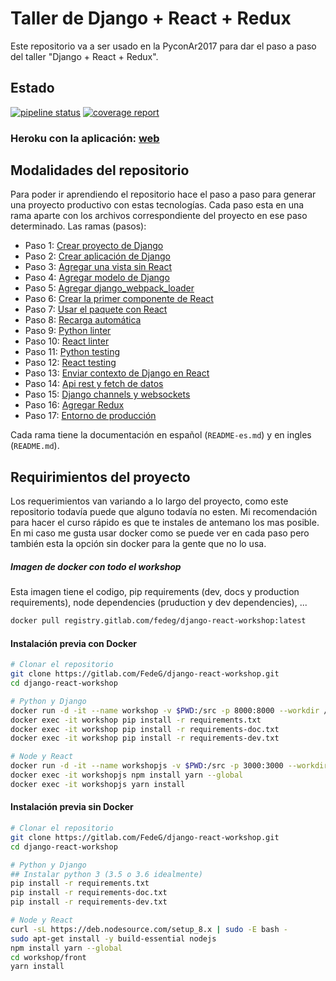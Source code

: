 # Taller de Django + React + Redux
Este repositorio va a ser usado en la PyconAr2017 para dar el paso a paso del taller
"Django + React + Redux".

## Estado
[![pipeline status](https://gitlab.com/FedeG/django-react-workshop/badges/master/pipeline.svg)](https://gitlab.com/FedeG/django-react-workshop/commits/master) [![coverage report](https://gitlab.com/FedeG/django-react-workshop/badges/master/coverage.svg)](https://gitlab.com/FedeG/django-react-workshop/commits/master)

### Heroku con la aplicación: [web](https://django-react-workshop.herokuapp.com)

## Modalidades del repositorio
Para poder ir aprendiendo el repositorio hace el paso a paso para generar una
proyecto productivo con estas tecnologías.
Cada paso esta en una rama aparte con los archivos correspondiente del proyecto
en ese paso determinado.
Las ramas (pasos):
- Paso 1: [Crear proyecto de Django](https://gitlab.com/FedeG/django-react-workshop/tree/step1_create_project)
- Paso 2: [Crear aplicación de Django](https://gitlab.com/FedeG/django-react-workshop/tree/step2_create_django_app)
- Paso 3: [Agregar una vista sin React](https://gitlab.com/FedeG/django-react-workshop/tree/step3_add_non_react_views)
- Paso 4: [Agregar modelo de Django](https://gitlab.com/FedeG/django-react-workshop/tree/step4_add_django_models)
- Paso 5: [Agregar django_webpack_loader](https://gitlab.com/FedeG/django-react-workshop/tree/step5_add_django_webpack_loader)
- Paso 6: [Crear la primer componente de React](https://gitlab.com/FedeG/django-react-workshop/tree/step6_create_first_react_component)
- Paso 7: [Usar el paquete con React](https://gitlab.com/FedeG/django-react-workshop/tree/step7_use_the_bundle)
- Paso 8: [Recarga automática](https://gitlab.com/FedeG/django-react-workshop/tree/step8_hot_reloading)
- Paso 9: [Python linter](https://gitlab.com/FedeG/django-react-workshop/tree/step9_python_linter)
- Paso 10: [React linter](https://gitlab.com/FedeG/django-react-workshop/tree/step10_react_linter)
- Paso 11: [Python testing](https://gitlab.com/FedeG/django-react-workshop/tree/step11_python_testing)
- Paso 12: [React testing](https://gitlab.com/FedeG/django-react-workshop/tree/step12_react_testing)
- Paso 13: [Enviar contexto de Django en React](https://gitlab.com/FedeG/django-react-workshop/tree/step13_django_context_in_react)
- Paso 14: [Api rest y fetch de datos](https://gitlab.com/FedeG/django-react-workshop/tree/step14_api_rest)
- Paso 15: [Django channels y websockets](https://gitlab.com/FedeG/django-react-workshop/tree/step15_websockets_and_channels)
- Paso 16: [Agregar Redux](https://gitlab.com/FedeG/django-react-workshop/tree/step16_add_redux)
- Paso 17: [Entorno de producción](https://gitlab.com/FedeG/django-react-workshop/tree/step17_going_to_production)

Cada rama tiene la documentación en español (`README-es.md`) y en ingles (`README.md`).

## Requirimientos del proyecto
Los requerimientos van variando a lo largo del proyecto, como este repositorio todavía
puede que alguno todavía no esten.
Mi recomendación para hacer el curso rápido es que te instales de antemano los mas posible.
En mi caso me gusta usar docker como se puede ver en cada paso pero también esta la
opción sin docker para la gente que no lo usa.

##### Imagen de docker con todo el workshop
Esta imagen tiene el codigo, pip requirements (dev, docs y production requirements), node dependencies (pruduction y dev dependencies), ...
```bash
docker pull registry.gitlab.com/fedeg/django-react-workshop:latest
```

#### Instalación previa con Docker
```bash
# Clonar el repositorio
git clone https://gitlab.com/FedeG/django-react-workshop.git
cd django-react-workshop

# Python y Django
docker run -d -it --name workshop -v $PWD:/src -p 8000:8000 --workdir /src python:3.6 bash
docker exec -it workshop pip install -r requirements.txt
docker exec -it workshop pip install -r requirements-doc.txt
docker exec -it workshop pip install -r requirements-dev.txt

# Node y React
docker run -d -it --name workshopjs -v $PWD:/src -p 3000:3000 --workdir /src/workshop/front node:8 bash
docker exec -it workshopjs npm install yarn --global
docker exec -it workshopjs yarn install
```

#### Instalación previa sin Docker
```bash
# Clonar el repositorio
git clone https://gitlab.com/FedeG/django-react-workshop.git
cd django-react-workshop

# Python y Django
## Instalar python 3 (3.5 o 3.6 idealmente)
pip install -r requirements.txt
pip install -r requirements-doc.txt
pip install -r requirements-dev.txt

# Node y React
curl -sL https://deb.nodesource.com/setup_8.x | sudo -E bash -
sudo apt-get install -y build-essential nodejs
npm install yarn --global
cd workshop/front
yarn install
```
